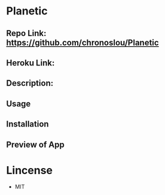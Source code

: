 # Planetic

## Repo Link: https://github.com/chronoslou/Planetic

## Heroku Link:

## Description:

## Usage

## Installation

## Preview of App

# Lincense

- MIT
